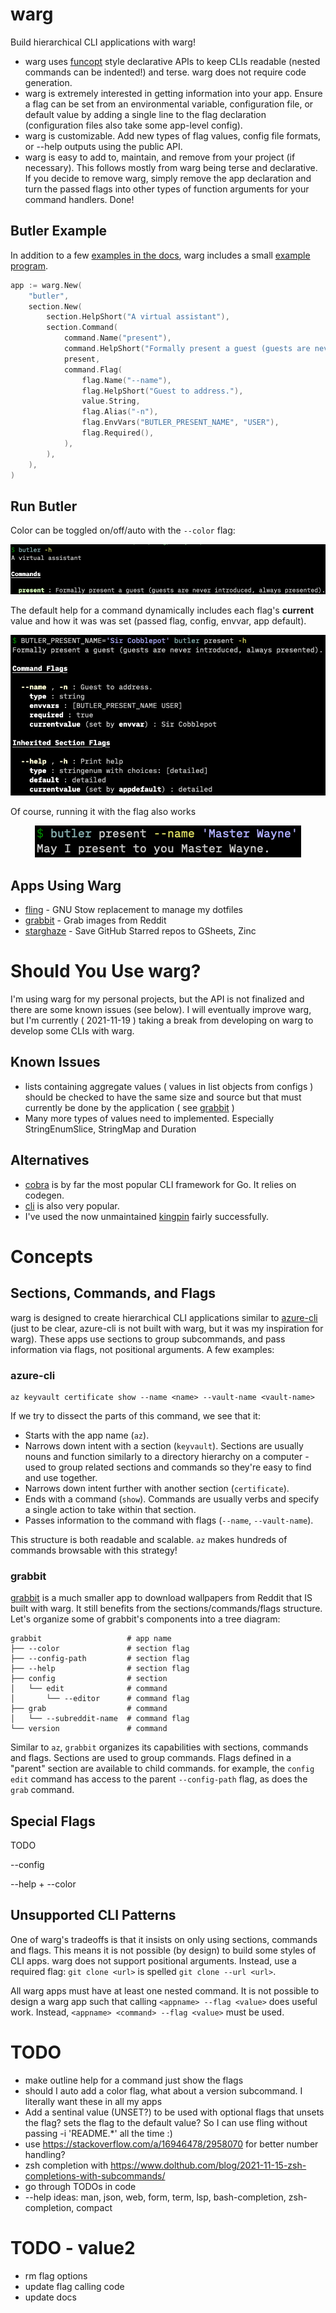 # warg

Build hierarchical CLI applications with warg!

- warg uses [funcopt](https://dave.cheney.net/2014/10/17/functional-options-for-friendly-apis) style declarative APIs to keep CLIs readable (nested commands can be indented!) and terse. warg does not require code generation.
- warg is extremely interested in getting information into your app. Ensure a flag can be set from an environmental variable, configuration file, or default value by adding a single line to the flag declaration (configuration files also take some app-level config).
- warg is customizable. Add new types of flag values, config file formats, or --help outputs using the public API.
- warg is easy to add to, maintain, and remove from your project (if necessary). This follows mostly from warg being terse and declarative. If you decide to remove warg, simply remove the app declaration and turn the passed flags into other types of function arguments for your command handlers. Done!

## Butler Example

In addition to a few [examples in the docs](https://pkg.go.dev/go.bbkane.com/warg#pkg-examples), warg includes a small [example program](./examples/butler/main.go).

```go
app := warg.New(
	"butler",
	section.New(
		section.HelpShort("A virtual assistant"),
		section.Command(
			command.Name("present"),
			command.HelpShort("Formally present a guest (guests are never introduced, always presented)."),
			present,
			command.Flag(
				flag.Name("--name"),
				flag.HelpShort("Guest to address."),
				value.String,
				flag.Alias("-n"),
				flag.EnvVars("BUTLER_PRESENT_NAME", "USER"),
				flag.Required(),
			),
		),
	),
)
```

## Run Butler

Color can be toggled on/off/auto with the `--color` flag:

<p align="center">
  <img src="img/image-20220114210824919.png" alt="Sublime's custom image"/>
</p>

The default help for a command dynamically includes each flag's **current** value and how it was was set (passed flag, config, envvar, app default).

<p align="center">
  <img src="img/image-20220114212104654.png" alt="Sublime's custom image"/>
</p>

Of course, running it with the flag also works

<p align="center">
  <img src="img/image-20220114212309862.png" alt="Sublime's custom image"/>
</p>

## Apps Using Warg

- [fling](https://github.com/bbkane/fling/) - GNU Stow replacement to manage my dotfiles
- [grabbit](https://github.com/bbkane/grabbit) - Grab images from Reddit
- [starghaze](https://github.com/bbkane/starghaze/) - Save GitHub Starred repos to GSheets, Zinc

# Should You Use warg?

I'm using warg for my personal projects, but the API is not finalized and there
are some known issues (see below). I will eventually improve warg, but I'm currently ( 2021-11-19 )
taking a break from developing on warg to develop some CLIs with warg.

## Known Issues

- lists containing aggregate values ( values in list objects from configs ) should be checked to have the same size and source but that must currently be done by the application ( see [grabbit](https://github.com/bbkane/grabbit/blob/d1f30b87c4e5c8112f08e9889fa541dbeab66842/main.go#L311) )
- Many more types of values need to implemented. Especially StringEnumSlice, StringMap and Duration

## Alternatives

- [cobra](https://github.com/spf13/cobra) is by far the most popular CLI framework for Go. It relies on codegen.
- [cli](https://github.com/urfave/cli) is also very popular.
- I've used the now unmaintained [kingpin](https://github.com/alecthomas/kingpin) fairly successfully.

# Concepts

## Sections, Commands, and Flags

warg is designed to create hierarchical CLI applications similar to [azure-cli](https://github.com/Azure/azure-cli) (just to be clear, azure-cli is not built with warg, but it was my inspiration for warg). These apps use sections to group subcommands, and pass information via flags, not positional arguments. A few examples:

### azure-cli

```
az keyvault certificate show --name <name> --vault-name <vault-name>
```

If we try to dissect the parts of this command, we see that it:

- Starts with the app name (`az`).
- Narrows down intent with a section (`keyvault`). Sections are usually nouns and function similarly to a directory hierarchy on a computer - used to group related sections and commands so they're easy to find and use together.
- Narrows down intent further with another section (`certificate`).
- Ends with a command (`show`). Commands are usually verbs and specify a single action to take within that section.
- Passes information to the command with flags (`--name`, `--vault-name`).

This structure is both readable and scalable. `az` makes hundreds of commands browsable with this strategy!

### grabbit

[grabbit](https://github.com/bbkane/grabbit) is a much smaller app to download wallpapers from Reddit that IS built with warg. It still benefits from the sections/commands/flags structure. Let's organize some of grabbit's components into a tree diagram:

```
grabbit                   # app name
├── --color               # section flag
├── --config-path         # section flag
├── --help                # section flag
├── config                # section
│   └── edit              # command
│       └── --editor      # command flag
├── grab                  # command
│   └── --subreddit-name  # command flag
└── version               # command
```

Similar to `az`, `grabbit` organizes its capabilities with sections, commands and flags. Sections are used to group commands. Flags defined in a "parent" section are available to child commands. for example, the `config edit` command has access to the parent `--config-path` flag, as does the `grab` command.

## Special Flags

TODO

--config

--help + --color

## Unsupported CLI Patterns

One of warg's tradeoffs is that it insists on only using sections, commands and flags. This means it is not possible (by design) to build some styles of CLI apps. warg does not support positional arguments. Instead, use a required flag: `git clone <url>` is spelled `git clone --url <url>`.

All warg apps must have at least one nested command.  It is not possible to design a warg app such that calling `<appname> --flag <value>` does useful work. Instead, `<appname> <command> --flag <value>` must be used.

# TODO

- make outline help for a command just show the flags
- should I auto add a color flag, what about a version subcommand. I literally want these in all my apps
- Add a sentinal value (UNSET?) to be used with optional flags that unsets the flag? sets the flag to the default value? So I can use fling without passing -i 'README.*' all the time :)
- use https://stackoverflow.com/a/16946478/2958070 for better number handling?
- zsh completion with https://www.dolthub.com/blog/2021-11-15-zsh-completions-with-subcommands/
- go through TODOs in code
- --help ideas: man, json, web, form, term, lsp, bash-completion, zsh-completion, compact

# TODO - value2

- rm flag options
- update flag calling code
- update docs
